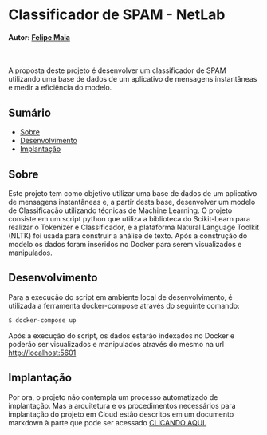 # Classificador de SPAM - NetLab

#### Autor: [Felipe Maia](https://www.linkedin.com/in/felipe-b-maia/)

<br/>

A proposta deste projeto é desenvolver um classificador de SPAM utilizando uma base de dados de um aplicativo de mensagens instantâneas e medir a eficiência do modelo.

## Sumário

- [Sobre](#sobre)
- [Desenvolvimento](#desenvolvimento)
- [Implantação](#implantação)

## Sobre

Este projeto tem como objetivo utilizar uma base de dados de um aplicativo de mensagens instantâneas e, a partir desta base, desenvolver um modelo de Classificação utilizando técnicas de Machine Learning. O projeto consiste em um script python que utiliza a biblioteca do Scikit-Learn para realizar o Tokenizer e Classificador, e a plataforma Natural Language Toolkit (NLTK) foi usada para construir a análise de texto. Após a construção do modelo os dados foram inseridos no Docker para serem visualizados e manipulados.

## Desenvolvimento

Para a execução do script em ambiente local de desenvolvimento, é utilizada a ferramenta docker-compose através do seguinte comando:

```bash
$ docker-compose up
```

Após a execução do script, os dados estarão indexados no Docker e poderão ser visualizados e manipulados através do mesmo na url [http://localhost:5601](http://localhost:5601)

## Implantação

Por ora, o projeto não contempla um processo automatizado de implantação. Mas a arquitetura e os procedimentos necessários para implantação do projeto em Cloud estão descritos em um documento markdown à parte que pode ser acessado [CLICANDO AQUI.](./docs/deployment.md)
<br/>
